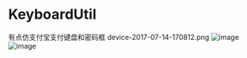 # KeyboardUtil
有点仿支付宝支付键盘和密码框
device-2017-07-14-170812.png
 ![image](https://github.com/KeyboardUtil/img/device-2017-07-14-170812.png)
 ![image](https://github.com/KeyboardUtil/img/screenshots.png)

